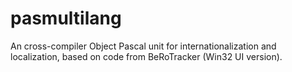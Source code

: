 # pasmultilang
An cross-compiler Object Pascal unit for internationalization and localization, based on code from BeRoTracker (Win32 UI version).

